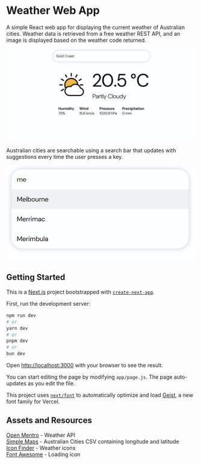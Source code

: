 # Weather Web App

A simple React web app for displaying the current weather of Australian cities. 
Weather data is retrieved from a free weather REST API, and an image is displayed based on the weather code returned.

![Gold Coast Weather](docs/gold-coast-weather.jpg "Gold Coast Weather")

Australian cities are searchable using a search bar that updates with suggestions every time the user presses a key.

![Search Bar](docs/search-bar.jpg "Search Bar")

## Getting Started

This is a [Next.js](https://nextjs.org) project bootstrapped with [`create-next-app`](https://nextjs.org/docs/app/api-reference/cli/create-next-app).

First, run the development server:

```bash
npm run dev
# or
yarn dev
# or
pnpm dev
# or
bun dev
```

Open [http://localhost:3000](http://localhost:3000) with your browser to see the result.

You can start editing the page by modifying `app/page.js`. The page auto-updates as you edit the file.

This project uses [`next/font`](https://nextjs.org/docs/app/building-your-application/optimizing/fonts) to automatically optimize and load [Geist](https://vercel.com/font), a new font family for Vercel.

## Assets and Resources

[Open Mentro](https://open-meteo.com/) - Weather API \
[Simple Maps](https://simplemaps.com/data/au-cities) - Australian Cities CSV containing longitude and latitude \
[Icon Finder](https://www.iconfinder.com/weather-icons?price=free) - Weather icons \
[Font Awesome](https://fontawesome.com/) - Loading icon
